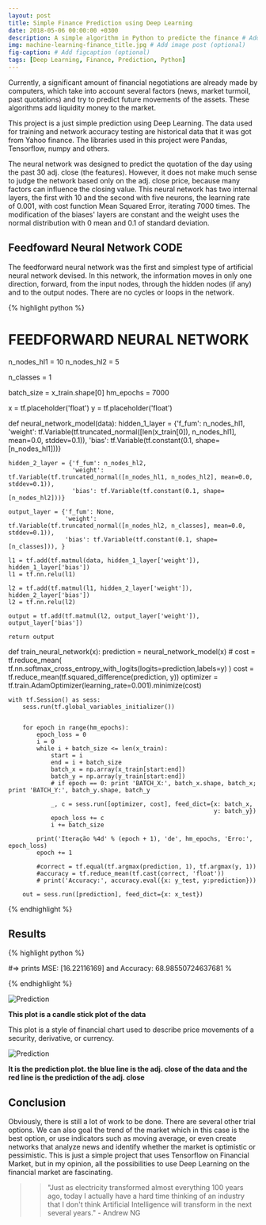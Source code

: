 ```yaml
---
layout: post
title: Simple Finance Prediction using Deep Learning
date: 2018-05-06 00:00:00 +0300
description: A simple algorithm in Python to predicte the finance # Add post description (optional)
img: machine-learning-finance_title.jpg # Add image post (optional)
fig-caption: # Add figcaption (optional)
tags: [Deep Learning, Finance, Prediction, Python]
---
```


Currently, a significant amount of financial negotiations are already made by computers, which take into account several factors (news, market turmoil, past quotations) and try to predict future movements of the assets. These algorithms add liquidity money to the market.

This project is a just simple prediction using Deep Learning. The data used for training and network accuracy testing are historical data that it was got from Yahoo finance. The libraries used in this project were Pandas, Tensorflow, numpy and others.


The neural network was designed to predict the quotation of the day using the past 30 adj. close (the features).
 However, it does not make much sense to judge the network based only on the adj. close price, because many factors can influence the closing value.
This neural network has two internal layers, the first with 10 and the second with five neurons, the learning rate of 0.001,
 with cost function Mean Squared Error, iterating 7000 times. The modification of the biases' layers are constant and the weight uses the normal
 distribution with 0 mean and 0.1 of standard deviation.


## Feedfoward Neural Network CODE

The feedforward neural network was the first and simplest type of artificial neural network devised.
 In this network, the information moves in only one direction, forward, from the input nodes, through the hidden nodes (if any)
 and to the output nodes. There are no cycles or loops in the network.

{% highlight python %}

# FEEDFORWARD NEURAL NETWORK
n_nodes_hl1 = 10
n_nodes_hl2 = 5

n_classes = 1

batch_size = x_train.shape[0]
hm_epochs = 7000

x = tf.placeholder('float')
y = tf.placeholder('float')

def neural_network_model(data):
    hidden_1_layer = {'f_fum': n_nodes_hl1,
                      'weight': tf.Variable(tf.truncated_normal([len(x_train[0]), n_nodes_hl1], mean=0.0, stddev=0.1)),
                      'bias': tf.Variable(tf.constant(0.1, shape=[n_nodes_hl1]))}

    hidden_2_layer = {'f_fum': n_nodes_hl2,
                      'weight': tf.Variable(tf.truncated_normal([n_nodes_hl1, n_nodes_hl2], mean=0.0, stddev=0.1)),
                      'bias': tf.Variable(tf.constant(0.1, shape=[n_nodes_hl2]))}

    output_layer = {'f_fum': None,
                    'weight': tf.Variable(tf.truncated_normal([n_nodes_hl2, n_classes], mean=0.0, stddev=0.1)),
                    'bias': tf.Variable(tf.constant(0.1, shape=[n_classes])), }

    l1 = tf.add(tf.matmul(data, hidden_1_layer['weight']), hidden_1_layer['bias'])
    l1 = tf.nn.relu(l1)

    l2 = tf.add(tf.matmul(l1, hidden_2_layer['weight']), hidden_2_layer['bias'])
    l2 = tf.nn.relu(l2)

    output = tf.add(tf.matmul(l2, output_layer['weight']), output_layer['bias'])

    return output



def train_neural_network(x):
    prediction = neural_network_model(x)
    # cost = tf.reduce_mean( tf.nn.softmax_cross_entropy_with_logits(logits=prediction,labels=y) )
    cost = tf.reduce_mean(tf.squared_difference(prediction, y))
    optimizer = tf.train.AdamOptimizer(learning_rate=0.001).minimize(cost)

    with tf.Session() as sess:
        sess.run(tf.global_variables_initializer())


        for epoch in range(hm_epochs):
            epoch_loss = 0
            i = 0
            while i + batch_size <= len(x_train):
                start = i
                end = i + batch_size
                batch_x = np.array(x_train[start:end])
                batch_y = np.array(y_train[start:end])
                # if epoch == 0: print 'BATCH_X:', batch_x.shape, batch_x; print 'BATCH_Y:', batch_y.shape, batch_y

                _, c = sess.run([optimizer, cost], feed_dict={x: batch_x,
                                                              y: batch_y})
                epoch_loss += c
                i += batch_size

            print('Iteração %4d' % (epoch + 1), 'de', hm_epochs, 'Erro:', epoch_loss)
            epoch += 1

            #correct = tf.equal(tf.argmax(prediction, 1), tf.argmax(y, 1))
            #accuracy = tf.reduce_mean(tf.cast(correct, 'float'))
            # print('Accuracy:', accuracy.eval({x: y_test, y:prediction}))

        out = sess.run([prediction], feed_dict={x: x_test})

{% endhighlight %}
	



## Results

{% highlight python %}

#=> prints MSE:  [16.22116169] and Accuracy:  68.98550724637681 %

{% endhighlight %}


![Prediction]({{site.baseurl}}/assets/img/candle.png)

<b>This plot is a candle stick plot of the data</b>

This plot is a style of financial chart used to describe price movements of a security, derivative, or currency.


![Prediction]({{site.baseurl}}/assets/img/prediction.png)

<b>It is the prediction plot. the blue line is the adj. close of the data and the red line is the prediction of the adj. close</b>


## Conclusion

Obviously, there is still a lot of work to be done. There are several other trial options.
 We can also goal the trend of the market which in this case is the best option, or use indicators such as moving average,
 or even create networks that analyze news and identify whether the market is optimistic or pessimistic.
 This is just a simple project that uses Tensorflow on Financial Market, but in my opinion, all the possibilities to use Deep Learning on the
 financial market are fascinating. 

 
>>  "Just as electricity transformed almost everything 100 years ago, today I actually have a hard time thinking of an industry that I don't think Artificial Intelligence will transform in the next several years." - Andrew NG
 
 
 
